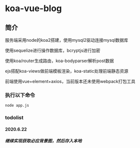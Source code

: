 # koa-vue-blog

## 简介
服务端采用node的koa2搭建，使用mysql2驱动连接mysql数据库

使用sequelize进行操作数据库，bcryptjs进行加密

使用koa/router生成路由，koa-bodyparser解析post数据

ejs搭配koa-views做前端模板渲染，koa-static处理前端静态资源

前端使用vue+element+axios，当前版本还未使用webpack打包工具

### 执行以下命令
```
node app.js
```

### todolist

#### 2020.6.22
##### 继续实现获取必应背景图，然后存入本地

